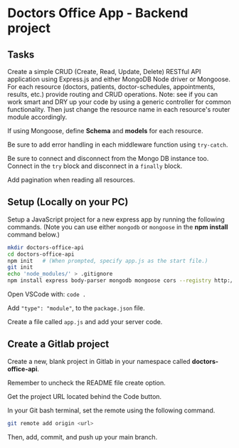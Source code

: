 # Doctors Office App - Backend project 

## Tasks

Create a simple CRUD (Create, Read, Update, Delete) RESTful API application using Express.js and either MongoDB Node driver or Mongoose. 
For each resource (doctors, patients, doctor-schedules, appointments, results, etc.) provide routing and CRUD operations. Note: see if you can work smart and DRY up your code by using a generic controller for common functionality. Then just change the resource name in each resource's router module accordingly. 

If using Mongoose, define **Schema** and **models** for each resource. 

Be sure to add error handling in each middleware function using `try-catch`.

Be sure to connect and disconnect from the Mongo DB instance too. Connect in the `try` block and disconnect in a `finally` block. 

Add pagination when reading all resources.

## Setup (Locally on your PC)
Setup a JavaScript project for a new express app by running the following commands. (Note you can use either `mongodb` or `mongoose` in the **npm install** command below.)

```bash
mkdir doctors-office-api
cd doctors-office-api
npm init   # (When prompted, specify app.js as the start file.) 
git init
echo 'node_modules/' > .gitignore
npm install express body-parser mongodb mongoose cors --registry http://192.168.1.49:4873
```

Open VSCode with: `code .`  

Add `"type": "module"`, to the `package.json` file.

Create a file called `app.js` and add your server code.

## Create a Gitlab project

Create a new, blank project in Gitlab in your namespace called **doctors-office-api**. 

Remember to uncheck the README file create option. 

Get the project URL located behind the Code button.

In your Git bash terminal, set the remote using the following command. 
```bash
git remote add origin <url>
```
Then, add, commit, and push up your main branch.  

